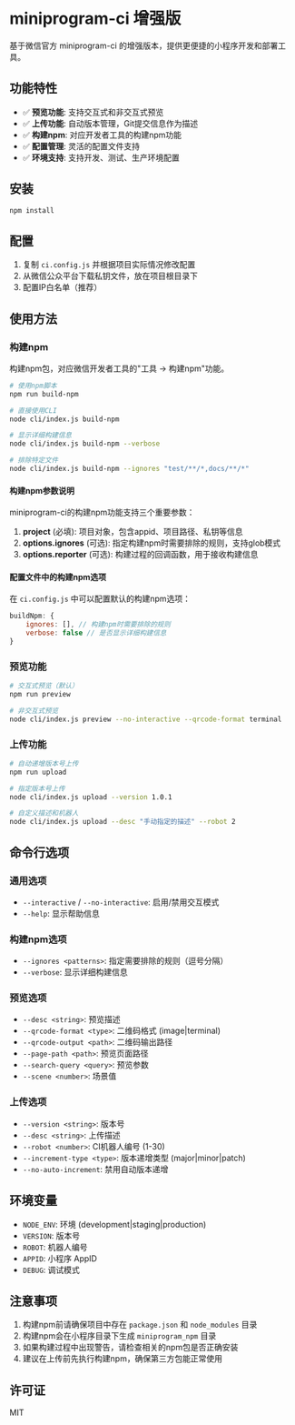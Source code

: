 # miniprogram-ci 增强版

基于微信官方 miniprogram-ci 的增强版本，提供更便捷的小程序开发和部署工具。

## 功能特性

- ✅ **预览功能**: 支持交互式和非交互式预览
- ✅ **上传功能**: 自动版本管理，Git提交信息作为描述
- ✅ **构建npm**: 对应开发者工具的构建npm功能
- ✅ **配置管理**: 灵活的配置文件支持
- ✅ **环境支持**: 支持开发、测试、生产环境配置

## 安装

```bash
npm install
```

## 配置

1. 复制 `ci.config.js` 并根据项目实际情况修改配置
2. 从微信公众平台下载私钥文件，放在项目根目录下
3. 配置IP白名单（推荐）

## 使用方法

### 构建npm

构建npm包，对应微信开发者工具的"工具 -> 构建npm"功能。

```bash
# 使用npm脚本
npm run build-npm

# 直接使用CLI
node cli/index.js build-npm

# 显示详细构建信息
node cli/index.js build-npm --verbose

# 排除特定文件
node cli/index.js build-npm --ignores "test/**/*,docs/**/*"
```

#### 构建npm参数说明

miniprogram-ci的构建npm功能支持三个重要参数：

1. **project** (必填): 项目对象，包含appid、项目路径、私钥等信息
2. **options.ignores** (可选): 指定构建npm时需要排除的规则，支持glob模式
3. **options.reporter** (可选): 构建过程的回调函数，用于接收构建信息

#### 配置文件中的构建npm选项

在 `ci.config.js` 中可以配置默认的构建npm选项：

```javascript
buildNpm: {
    ignores: [], // 构建npm时需要排除的规则
    verbose: false // 是否显示详细构建信息
}
```

### 预览功能

```bash
# 交互式预览（默认）
npm run preview

# 非交互式预览
node cli/index.js preview --no-interactive --qrcode-format terminal
```

### 上传功能

```bash
# 自动递增版本号上传
npm run upload

# 指定版本号上传
node cli/index.js upload --version 1.0.1

# 自定义描述和机器人
node cli/index.js upload --desc "手动指定的描述" --robot 2
```

## 命令行选项

### 通用选项
- `--interactive` / `--no-interactive`: 启用/禁用交互模式
- `--help`: 显示帮助信息

### 构建npm选项
- `--ignores <patterns>`: 指定需要排除的规则（逗号分隔）
- `--verbose`: 显示详细构建信息

### 预览选项
- `--desc <string>`: 预览描述
- `--qrcode-format <type>`: 二维码格式 (image|terminal)
- `--qrcode-output <path>`: 二维码输出路径
- `--page-path <path>`: 预览页面路径
- `--search-query <query>`: 预览参数
- `--scene <number>`: 场景值

### 上传选项
- `--version <string>`: 版本号
- `--desc <string>`: 上传描述
- `--robot <number>`: CI机器人编号 (1-30)
- `--increment-type <type>`: 版本递增类型 (major|minor|patch)
- `--no-auto-increment`: 禁用自动版本递增

## 环境变量

- `NODE_ENV`: 环境 (development|staging|production)
- `VERSION`: 版本号
- `ROBOT`: 机器人编号
- `APPID`: 小程序 AppID
- `DEBUG`: 调试模式

## 注意事项

1. 构建npm前请确保项目中存在 `package.json` 和 `node_modules` 目录
2. 构建npm会在小程序目录下生成 `miniprogram_npm` 目录
3. 如果构建过程中出现警告，请检查相关的npm包是否正确安装
4. 建议在上传前先执行构建npm，确保第三方包能正常使用

## 许可证

MIT
